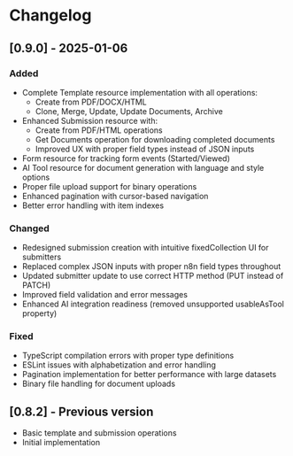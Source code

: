 # Changelog

## [0.9.0] - 2025-01-06

### Added
- Complete Template resource implementation with all operations:
  - Create from PDF/DOCX/HTML
  - Clone, Merge, Update, Update Documents, Archive
- Enhanced Submission resource with:
  - Create from PDF/HTML operations
  - Get Documents operation for downloading completed documents
  - Improved UX with proper field types instead of JSON inputs
- Form resource for tracking form events (Started/Viewed)
- AI Tool resource for document generation with language and style options
- Proper file upload support for binary operations
- Enhanced pagination with cursor-based navigation
- Better error handling with item indexes

### Changed
- Redesigned submission creation with intuitive fixedCollection UI for submitters
- Replaced complex JSON inputs with proper n8n field types throughout
- Updated submitter update to use correct HTTP method (PUT instead of PATCH)
- Improved field validation and error messages
- Enhanced AI integration readiness (removed unsupported usableAsTool property)

### Fixed
- TypeScript compilation errors with proper type definitions
- ESLint issues with alphabetization and error handling
- Pagination implementation for better performance with large datasets
- Binary file handling for document uploads

## [0.8.2] - Previous version
- Basic template and submission operations
- Initial implementation